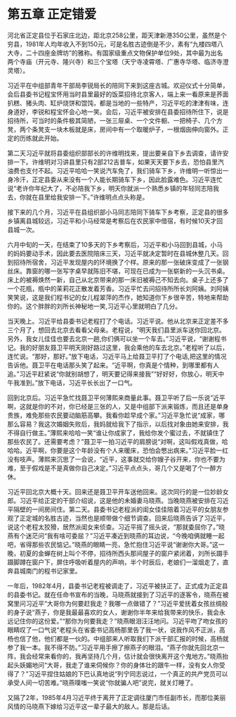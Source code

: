 # 第五章 正定错爱

河北省正定县位于石家庄北边，距北京258公里，距天津新港350公里，虽然是个穷县，1981年人均年收入不到150元，可是名胜古迹倒是不少，素有“九楼四塔八大寺，二十四座金牌坊”的雅称。有国家级重点文物保护单位9处，其中最为出名两个寺庙（开元寺、隆兴寺）和三个宝塔（天宁寺凌霄塔、广惠寺华塔、临济寺澄灵塔）。

习近平在中组部青年干部局李锐局长的陪同下来到这座古城。欢迎仪式十分简单，会后县委书记程宝怀用当时县里最好的饭菜招待北京客人，端上来一看原来是荞面扒糕、猪头肉、缸炉烧饼和馄饨，都是当地的一些特产，习近平吃的津津有味，连身道好，李锐和程宝怀会心地一笑。会后，习近平被安排在县委招待所住下，说是招待所，可当时的条件极其简陋，一张三屉桌、一个文件橱、一把椅子、几个方凳，两个条凳支一块木板就是床，房间中有一个取暖炉子，一根烟囱伸向窗外。正定的历练就此开始。

第二天习近平就将县委组织部部长的许维明找来，提出要亲自下乡去调查，请许安排一下。许维明对习讲县里只有2部212吉普车，如果天天要下乡去，恐怕县里汽油费也支付不起。习近平哈哈一笑说汽车免了，我们骑车下乡，许维明一听惊出一身冷汗，正定县委从来没有一个人能长期骑车下乡，因此脸露难色。习近平连忙说“老许你年纪大了，不必陪我下乡，明天你就派一个熟悉乡镇的年轻同志陪我去，你就在县里给我安排一下。”许维明点点头称是。

接下来的几个月，习近平在县组织部小马同志陪同下骑车下乡考察，正定县的很多乡镇离县城较远，习近平和小马经常是考察后在农民家中借宿，有时候10天才回县城一次。

六月中旬的一天，在结束了10多天的下乡考察后，习近平和小马回到县城，小马的妈妈要动手术，因此要去医院陪床三天，习近平就决定暂时在县城休整几天。回到招待所宿舍，习近平发现屋内的环境换了个样。原来的那一张破床变成了一张钢丝床。靠窗的哪一张写字桌早就陈旧不堪，可现在已成为一张崭新的一头沉书桌。床上的被褥焕然一新，自己从北京带来的那一床旧被褥己不知去向。桌子上还多了一个花瓶，瓶中的茉莉花正散发着芳香。习近平忙去问招待所所长刘阿姨。刘阿姨笑笑说，这是我们程书记的女儿程翠萍的杰作，她知道你下乡很辛苦，特地来帮助你的。这个胖胖的刘所长神秘地一笑,习近平心里就明白了几分。

当天晚上。习近平给县委书记老程打了个电话。习近平说。他从北京来正定差不多三个月了，想回去北京去看看父母亲。老程说，“明天我们县里派车送你回北京。另外，我女儿佳佳也要去北京一趟,你们俩可以坐一个车去。”习近平说，“谢谢程书记。我的好朋友聂卫平明天刚好路过这里，我会乘他的车去北京。”老程听了以后，连忙说。“那好，那好。”放下电话，习近平马上给聂卫平打了个电话,把这里的情况告诉他。聂卫平在电话那头笑了起来。“近平啊，你真是个情种，到哪里都有人追。”习近平赶紧说“你就别胡想了，明天要记得来接我”“好好好，你放心，明天中午我准到。”放下电话，习近平长长出了一口气。

回到北京后。习近平急忙找聂卫平何薄熙来商量此事。聂卫平听了后一乐说“近平啊，这就是你的不对，你已经是三张的人，又是中组部下派来锻炼，而且还是单身贵族，难免那些农民要动脑筋高攀。我看你趁早成个家。”习近平急忙说“成家，哪那么容易？我这次婚姻失败后，我妈就给我下了指示，以后找对象由她来安排，我不得自行做主。”薄熙来哈哈一笑“谁让你成家了，我给你发个蜜过去，不就镇住了那些农民了。还需要考虑？”聂卫平一拍习近平的肩膀说“对啊，这叫假戏真做，哈哈哈。近平啊，你要是这个年龄没有个人来暖床，恐怕会憋出病来。”习近平脸一红没有吱声。薄熙来沉思了一会说，“近平，这事就交给你嫂子谷开来，你也不要为难，至于假戏是不是真做你自己决定。”习近平点点头，哥几个又是喝了个一醉方休。

习近平回北京大概十天。回来还是聂卫平开车送他回来。这次同行的是一位妙龄女郎。习近平给正定的干部介绍说，这是他的未婚妻马晓燕。当晚晓燕被安排在习近平隔壁的一间房间住。第二天。县委书记老程派的闺女佳佳陪着习近平的女朋友参观了正定城的名胜古迹，当然也是顺带做个细节调查。回来后晓燕告诉了习近平，说这个老程太狡猾，居然派闺女来侦查。习近平摇了摇头说，“那就委屈你了。”晓燕有个迷茫问“我有啥可委屈？”习近平凑近到晓燕的耳边说，“今晚咱俩就睡一起吧，省得那些农民惦记。”晓燕的眼睛一亮，急忙抱住习近平说“谢谢你大哥。”这一晚，初夏的金蝉在树上叫个不停，招待所西头那间屋子的窗户紧闭着，刘所长蹑手蹑脚蹲在窗户下，屏住呼吸听着屋内的声响，半个时辰后，老娘们一溜烟走了，直奔县城南门的程书记家里。

一年后，1982年4月，县委书记老程被调走了，习近平被扶正了。正式成为正定县的县委书记。就在任命书宣布的当晚，马晓燕就接到了习近平的逐客令，晓燕在被窝里问习近平“大哥你为何要赶我走？我哪一点做错了？”习近平爱抚着女孩丝绸般的身子说“燕子，你是我最最喜欢的女人，谢谢你半年来给我带来的快乐，我会永远记住你的这份爱。”“那你为何要我走？”晓燕眼泪汪汪地问。习近平吻了吻女孩的眼睛叹了一口气说“老程头在省委书记高杨那里告了我一状，说我作风不正派，高杨也信了他，他们都是一伙的。中组部来人听取我们下派干部汇报的时候，高杨就参了我一本。我不得不防。”习近平用手擦了擦燕子的眼泪。“燕子你就先回北京一阵，我会经常来看你的，我再坚持几个月，估计就会很快离开这个鬼地方。”晓燕抬起头妖媚地问“大哥，我走了谁来伺候你？你的身体壮的跟牛一样，没有女人你受得了？”习近平捏住姑娘的下巴认真地说“列宁同志说过，一个真正的共产党员可以承受人间一切苦难。”晓燕噗嗤一笑说“你就骗人吧”说完，就关灯睡了。

又隔了2年，1985年4月习近平终于离开了正定调往厦门市任副市长，而那位美丽风情的马晓燕下嫁给习近平这一辈子最大的敌人。那是后话。
